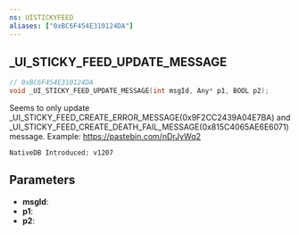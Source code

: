 ```yaml
---
ns: UISTICKYFEED
aliases: ["0xBC6F454E310124DA"]
---
```

## _UI_STICKY_FEED_UPDATE_MESSAGE

```c
// 0xBC6F454E310124DA
void _UI_STICKY_FEED_UPDATE_MESSAGE(int msgId, Any* p1, BOOL p2);
```

Seems to only update _UI_STICKY_FEED_CREATE_ERROR_MESSAGE(0x9F2CC2439A04E7BA) and _UI_STICKY_FEED_CREATE_DEATH_FAIL_MESSAGE(0x815C4065AE6E6071) message.
Example: https://pastebin.com/nDrJyWq2

```
NativeDB Introduced: v1207
```

## Parameters
* **msgId**:
* **p1**:
* **p2**:
